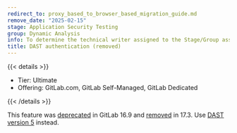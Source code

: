 ```yaml
---
redirect_to: proxy_based_to_browser_based_migration_guide.md
remove_date: "2025-02-15"
stage: Application Security Testing
group: Dynamic Analysis
info: To determine the technical writer assigned to the Stage/Group associated with this page, see https://handbook.gitlab.com/handbook/product/ux/technical-writing/#assignments
title: DAST authentication (removed)
---
```


{{< details >}}

- Tier: Ultimate
- Offering: GitLab.com, GitLab Self-Managed, GitLab Dedicated

{{< /details >}}

This feature was [deprecated](https://gitlab.com/gitlab-org/gitlab/-/issues/430966) in GitLab 16.9
and [removed](https://gitlab.com/groups/gitlab-org/-/epics/11986) in 17.3.
Use [DAST version 5](proxy_based_to_browser_based_migration_guide.md) instead.
